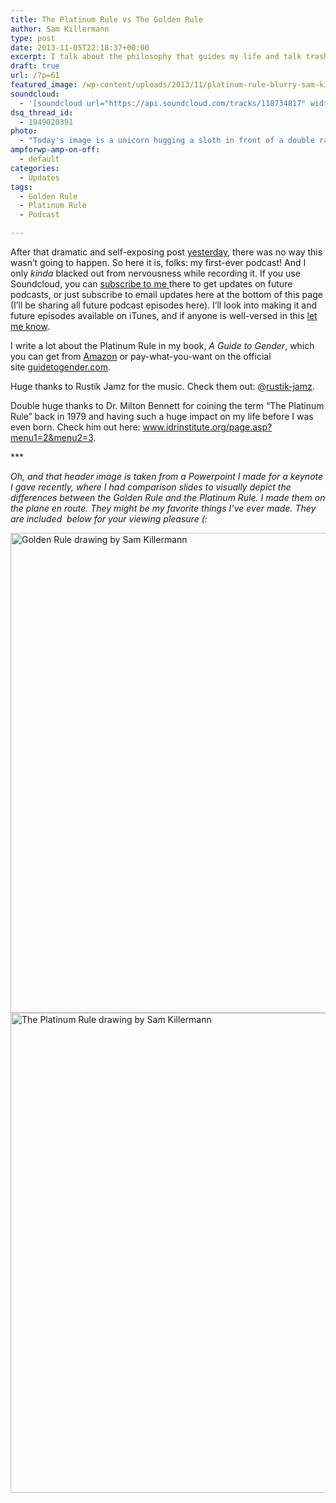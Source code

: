 ```yaml
---
title: The Platinum Rule vs The Golden Rule
author: Sam Killermann
type: post
date: 2013-11-05T22:18:37+00:00
excerpt: I talk about the philosophy that guides my life and talk trash about the one that is likely guiding yours, whether you realize it or not.
draft: true
url: /?p=61
featured_image: /wp-content/uploads/2013/11/platinum-rule-blurry-sam-killermann.jpg
soundcloud:
  - '[soundcloud url="https://api.soundcloud.com/tracks/118734817" width="100%" height="166" iframe="true" /]'
dsq_thread_id:
  - 1949020391
photo:
  - "Today's image is a unicorn hugging a sloth in front of a double rainbow. You're welcome."
ampforwp-amp-on-off:
  - default
categories:
  - Updates
tags:
  - Golden Rule
  - Platinum Rule
  - Podcast

---
```

After that dramatic and self-exposing post <a title="Hiding Behind a Keyboard: The Terror of the Unknown" href="http://samkillermann.wpengine.com/hiding-behind-a-keyboard/" target="_blank" rel="noopener">yesterday</a>, there was no way this wasn&#8217;t going to happen. So here it is, folks: my first-ever podcast! And I only _kinda_ blacked out from nervousness while recording it. If you use Soundcloud, you can <a title="Sam Killermann on Soundcloud" href="http://soundcloud.com/killermann" target="_blank" rel="noopener">subscribe to me </a>there to get updates on future podcasts, or just subscribe to email updates here at the bottom of this page (I&#8217;ll be sharing all future podcast episodes here). I&#8217;ll look into making it and future episodes available on iTunes, and if anyone is well-versed in this [let me know][1].

I write a lot about the Platinum Rule in my book, _A Guide to Gender_, which you can get from <a title="Amazon!" href="amazon.com/The-Social-Justice-Advocates-Handbook/dp/0989760200/" target="_blank" rel="noopener">Amazon</a> or pay-what-you-want on the official site <a href="http://guidetogender.com/" target="_blank" rel="nofollow noopener">guidetogender.com</a>.

Huge thanks to Rustik Jamz for the music. Check them out: @[rustik-jamz][2].

Double huge thanks to Dr. Milton Bennett for coining the term &#8220;The Platinum Rule&#8221; back in 1979 and having such a huge impact on my life before I was even born. Check him out here: <a href="http://www.idrinstitute.org/page.asp?menu1=2&menu2=3" target="_blank" rel="nofollow noopener">www.idrinstitute.org/page.asp?menu1=2&menu2=3</a>.

\***

_Oh, and that header image is taken from a Powerpoint I made for a keynote I gave recently, where I had comparison slides to visually depict the differences between the Golden Rule and the Platinum Rule. I made them on the plane en route. They might be my favorite things I&#8217;ve ever made. They are included  below for your viewing pleasure (:_

[<img class="alignnone size-full wp-image-66 lazy-load" data-src="http://samkillermann.wpengine.com/wp-content/uploads/2013/11/golden-rule-by-sam-killermann.jpg" alt="Golden Rule drawing by Sam Killermann" width="1024" height="768" srcset="/wp-content/uploads/2013/11/golden-rule-by-sam-killermann.jpg 1024w, /wp-content/uploads/2013/11/golden-rule-by-sam-killermann-300x225.jpg 300w, /wp-content/uploads/2013/11/golden-rule-by-sam-killermann-768x576.jpg 768w" sizes="(max-width: 1024px) 100vw, 1024px" />][3] [<img class="alignnone size-full wp-image-67 lazy-load" data-src="http://samkillermann.wpengine.com/wp-content/uploads/2013/11/platinum-rule-by-sam-killermann.jpg" alt="The Platinum Rule drawing by Sam Killermann" width="1024" height="768" srcset="/wp-content/uploads/2013/11/platinum-rule-by-sam-killermann.jpg 1024w, /wp-content/uploads/2013/11/platinum-rule-by-sam-killermann-300x225.jpg 300w, /wp-content/uploads/2013/11/platinum-rule-by-sam-killermann-768x576.jpg 768w" sizes="(max-width: 1024px) 100vw, 1024px" />][4]

 [1]: http://samkillermann.wpengine.com/contact/ "Contact"
 [2]: https://soundcloud.com/rustik-jamz
 [3]: http://samkillermann.wpengine.com/wp-content/uploads/2013/11/golden-rule-by-sam-killermann.jpg
 [4]: http://samkillermann.wpengine.com/wp-content/uploads/2013/11/platinum-rule-by-sam-killermann.jpg